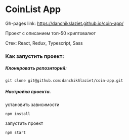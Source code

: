 # CoinList App

Gh-pages link: https://danchikslaziet.github.io/coin-app/

Проект с описанием топ-50 криптовалют

Стек: React, Redux, Typescript, Sass

### Как запустить проект:

##### Клонировать репозиторий:

```
git clone git@github.com:danchikSlaziet/coin-app.git
```

##### Настройка проекта.

установить зависимости

```
npm install
```

запустить проект

```
npm start
```
